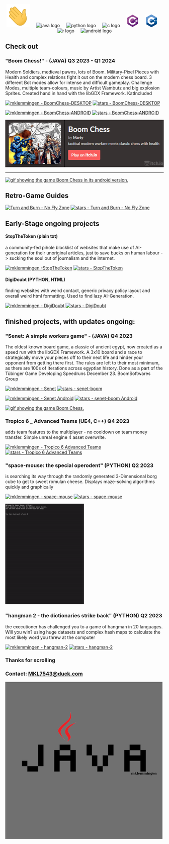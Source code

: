 <div align="center">
  <img src="./wave.gif" width="75" alt="waving hand" class="center">
  <img width="12" />

  <img src="https://cdn.jsdelivr.net/gh/devicons/devicon/icons/java/java-original.svg" height="40" alt="java logo"  />
  <img width="12" />
  
  <img src="https://cdn.jsdelivr.net/gh/devicons/devicon/icons/python/python-original.svg" height="40" alt="python logo"  />
  <img width="12" />

  <img src="https://cdn.jsdelivr.net/gh/devicons/devicon/icons/c/c-original.svg" height="40" alt="c logo"  />
  <img width="12" />

  <img src="https://github.com/devicons/devicon/blob/6910f0503efdd315c8f9b858234310c06e04d9c0/icons/csharp/csharp-original.svg" height="40" alt="c sharp logo"  />
  <img width="12" />

  <img src="https://github.com/devicons/devicon/blob/6910f0503efdd315c8f9b858234310c06e04d9c0/icons/cplusplus/cplusplus-original.svg" height="40" alt="c++ logo"  />
  <img width="12" />

  <img src="https://cdn.jsdelivr.net/gh/devicons/devicon/icons/r/r-original.svg" height="40" alt="r logo"  />
  <img width="12" />
  <img src="https://cdn.jsdelivr.net/gh/devicons/devicon/icons/android/android-original.svg" height="40" alt="android logo"  />
</div>


## Check out

### "Boom Chess!" - (JAVA) Q3 2023 - Q1 2024

Modern Soldiers, medieval pawns, lots of Boom. Military-Pixel Pieces with Health and complex relations fight it out on the modern chess board. 3 different Bot modes allow for intense and difficult gameplay. Challenge Modes, multiple team-colours, music by Artist Wambutz and big explosion Sprites. Created hand in hand with the libGDX Framework. KatIncluded

[![mklemmingen - BoomChess-DESKTOP](https://img.shields.io/static/v1?label=mklemmingen&message=BoomChessDesktop&color=blue&logo=applearcade)](https://github.com/mklemmingen/boom-chess "Go to GitHub repo")
[![stars - BoomChess-DESKTOP](https://img.shields.io/github/stars/mklemmingen/boom-chess?style=social)](https://github.com/mklemmingen/boom-chess)

[![mklemmingen - BoomChess-ANDROID](https://img.shields.io/static/v1?label=mklemmingen&message=BoomChessAndroid&color=blue&logo=applearcade)](https://github.com/mklemmingen/BoomChess-Android "Go to GitHub repo")
[![stars - BoomChess-ANDROID](https://img.shields.io/github/stars/mklemmingen/BoomChess-Android?style=social)](https://github.com/mklemmingen/BoomChess-Android) 

[<img src="bommchessitchio.png">](https://mklemmingen.itch.io/boom-chess)

<!---
<a href="404">
  <img src="https://fdroid.gitlab.io/artwork/badge/get-it-on.png" height="75">
</a>
--->
--------------------------------------------------------------------------------------------------------------------------
<a href="https://github.com/mklemmingen/BoomChess-Android">
 <img src="./BoomChessGIF.gif" class="center"  width="250" alt="gif showing the game Boom Chess in its android version.">
</a>

 ## Retro-Game Guides 


[![Turn and Burn - No Fly Zone](https://img.shields.io/static/v1?label=mklemmingen&message=TurnandBurn-NoFlyZone&color=red&logo=applearcade)](https://github.com/mklemmingen/turn.and.burn.no-fly.zone "Go to GitHub repo")
[![stars - Turn and Burn - No Fly Zone](https://img.shields.io/github/stars/mklemmingen/turn.and.burn.no-fly.zone?style=social)](https://github.com/mklemmingen/turn.and.burn.no-fly.zone)
 
 ## Early-Stage ongoing projects

 #### StopTheToken (plain txt)
 
 a community-fed pihole blocklist of websites that make use of AI-generation for their unoriginal articles, just to save bucks on human labour -> sucking the soul out of journalism and the internet.

[![mklemmingen -StopTheToken](https://img.shields.io/static/v1?label=mklemmingen&message=StopTheToken&color=grey&logo=github)](https://github.com/mklemmingen/StopTheToken "Go to GitHub repo")
[![stars - StopTheToken](https://img.shields.io/github/stars/mklemmingen/StopTheToken?style=social)](https://github.com/mklemmingen/StopTheToken)

#### DigiDoubt (PYTHON, HTML)

finding websites with weird contact,  generic privacy policy layout and overall weird html formatting. Used to find lazy AI-Generation.

[![mklemmingen - DigiDoubt](https://img.shields.io/static/v1?label=mklemmingen&message=DigiDoubt&color=green&logo=github)](https://github.com/mklemmingen/DigiDoubt "Go to GitHub repo")
[![stars - DigiDoubt](https://img.shields.io/github/stars/mklemmingen/DigiDoubt?style=social)](https://github.com/mklemmingen/DigiDoubt)

<!---
#### CatsGoneRogue (JAVA) 

roguelike dungeon runner. Cats against the evil world of non-sillyness. KatIncluded

[![KatIncluded -CatsGoneRogue](https://img.shields.io/static/v1?label=CatsGoneRogue&message=CatsGoneRogue&color=purple&logo=apachetomcat)](https://github.com/KatIncluded/CatsGoneRogue "Go to GitHub repo")
[![stars - CatsGoneRogue](https://img.shields.io/github/stars/KatIncluded/CatsGoneRogue?style=social)](https://github.com/KatIncluded/CatsGoneRogue)

#### TicTacToeBeans (JAVA, ANDROID) 
Tic Tac Toe with PixelCats. What more is there to say. Its an Android Application! KatIncluded

[![KatIncluded -TicTacToeBeans](https://img.shields.io/static/v1?label=KatIncluded&message=TicTacToeBeans&color=red&logo=apachetomcat)](https://github.com/KatIncluded/TicTacToeBeans "Go to GitHub repo")
[![stars - TicTacToeBeans](https://img.shields.io/github/stars/KatIncluded/TicTacToeBeans?style=social)](https://github.com/KatIncluded/TicTacToeBeans)

"Senet: A simple workers game - on Android!" - (JAVA, ANDROID) The oldest known board game, a classic of ancient egypt, now created as a speed run with the libGDX Framework. A 3x10 board and a race to strategically move your pieces off to their next life and hinder your opponent from getting there first. The rules are left to their most minimum, as there are 100s of Iterations across egyptian history.

[![mklemmingen - Senet Android](https://img.shields.io/static/v1?label=mklemmingen&message=senet-boom-android&color=orange&logo=applearcade)](https://github.com/mklemmingen/senet-boom-android "Go to GitHub repo")
[![stars - senet-boom Android](https://img.shields.io/github/stars/mklemmingen/senet-boom-android?style=social)](https://github.com/mklemmingen/senet-boom-android)
--->

## finished projects, with updates ongoing:

### "Senet: A simple workers game" - (JAVA)  Q4 2023

The oldest known board game, a classic of ancient egypt, now created as a speed run with the libGDX Framework. A 3x10 board and a race to strategically move your pieces off to their next life and hinder your opponent from getting there first. The rules are left to their most minimum, as there are 100s of Iterations across egyptian history. Done as a part of the Tübinger Game Developing Speedruns December 23. BoomSoftwares Group

[![mklemmingen - Senet](https://img.shields.io/static/v1?label=mklemmingen&message=senet-boom-desktop&color=orange&logo=applearcade)](https://github.com/mklemmingen/senet-boom "Go to GitHub repo")
[![stars - senet-boom](https://img.shields.io/github/stars/mklemmingen/senet-boom?style=social)](https://github.com/mklemmingen/senet-boom)

[![mklemmingen - Senet Android](https://img.shields.io/static/v1?label=mklemmingen&message=senet-boom-android&color=orange&logo=applearcade)](https://github.com/mklemmingen/senet-boom-android "Go to GitHub repo")
[![stars - senet-boom Android](https://img.shields.io/github/stars/mklemmingen/senet-boom-android?style=social)](https://github.com/mklemmingen/senet-boom-android)

<a href="https://github.com/mklemmingen/senet-boom">
  <img src="./senetboom.gif" width="250" class="center" alt="gif showing the game Boom Chess.">
</a>

### Tropico 6 _ Advanced Teams (UE4, C++) Q4 2023

adds team features to the multiplayer - no cooldown on team money transfer. Simple unreal engine 4 asset overwrite.
  
[![mklemmingen - Tropico 6 Advanced Teams](https://img.shields.io/static/v1?label=mklemmingen&message=Tropico-6&color=yellow&logo=steam)](https://github.com/mklemmingen/Tropico6_Advanced-Team "Go to GitHub repo")
[![stars - Tropico 6 Advanced Teams](https://img.shields.io/github/stars/mklemmingen/Tropico6_Advanced-Team?style=social)](https://github.com/mklemmingen/Tropico6_Advanced-Team)

### "space-mouse: the special operodent" (PYTHON) Q2 2023

is searching its way through the randomly generated 3-Dimensional borg cube to get to sweet romulan cheese. Displays maze-solving algorithms quickly and graphically

[![mklemmingen - space-mouse](https://img.shields.io/static/v1?label=mklemmingen&message=space-mouse&color=yellow&logo=python)](https://github.com/mklemmingen/space-mouse "Go to GitHub repo")
[![stars - space-mouse](https://img.shields.io/github/stars/mklemmingen/space-mouse?style=social)](https://github.com/mklemmingen/space-mouse)

<a href="(https://github.com/mklemmingen/space-mouse">
  <img src="./spacemouse.gif" width="250" class="center" alt="gif showing the maze solving space mouse in action.">
</a>

### "hangman 2 - the dictionaries strike back" (PYTHON) Q2 2023
  
the executioner has challenged you to a game of hangman in 20 languages. Will you win?
using huge datasets and complex hash maps to calculate the most likely word you threw at the computer
  
[![mklemmingen - hangman-2](https://img.shields.io/static/v1?label=mklemmingen&message=hangman-2&color=blue&logo=steam)](https://github.com/mklemmingen/hangman-2 "Go to GitHub repo")
[![stars - hangman-2](https://img.shields.io/github/stars/mklemmingen/hangman-2?style=social)](https://github.com/mklemmingen/hangman-2)

### Thanks for scrolling

### Contact: MKL7543@duck.com

<img src="./Java_GITHUB.gif" height="500" alt="java animated gif of a cup falling and spilling coffee (java) on the viewer"  />


